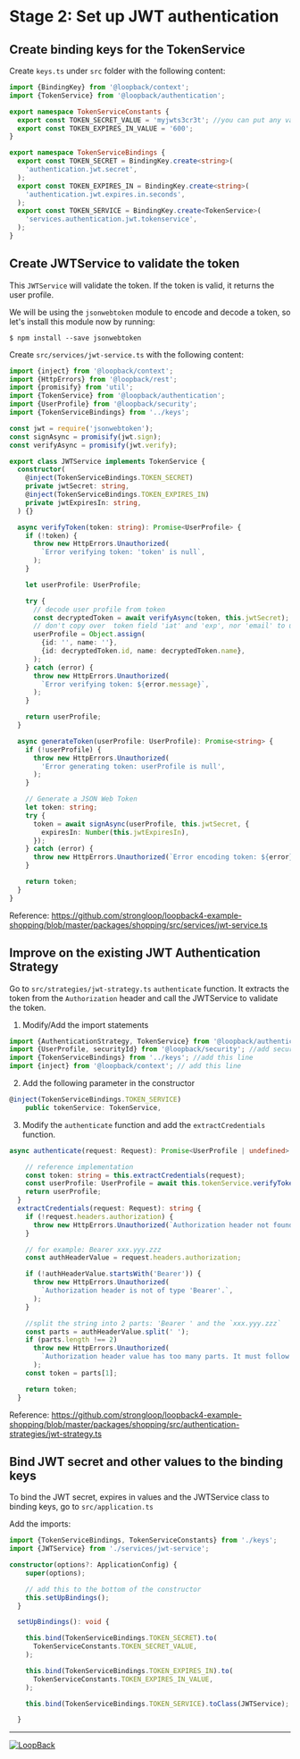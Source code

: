 # Stage 2: Set up JWT authentication

## Create binding keys for the TokenService

Create `keys.ts` under `src` folder with the following content:

```ts
import {BindingKey} from '@loopback/context';
import {TokenService} from '@loopback/authentication';

export namespace TokenServiceConstants {
  export const TOKEN_SECRET_VALUE = 'myjwts3cr3t'; //you can put any value you want
  export const TOKEN_EXPIRES_IN_VALUE = '600';
}

export namespace TokenServiceBindings {
  export const TOKEN_SECRET = BindingKey.create<string>(
    'authentication.jwt.secret',
  );
  export const TOKEN_EXPIRES_IN = BindingKey.create<string>(
    'authentication.jwt.expires.in.seconds',
  );
  export const TOKEN_SERVICE = BindingKey.create<TokenService>(
    'services.authentication.jwt.tokenservice',
  );
}
```

## Create JWTService to validate the token

This `JWTService` will validate the token. If the token is valid, it returns the user profile.

We will be using the `jsonwebtoken` module to encode and decode a token, so let's install this module now by running:

```
$ npm install --save jsonwebtoken
```

Create `src/services/jwt-service.ts` with the following content:

```ts
import {inject} from '@loopback/context';
import {HttpErrors} from '@loopback/rest';
import {promisify} from 'util';
import {TokenService} from '@loopback/authentication';
import {UserProfile} from '@loopback/security';
import {TokenServiceBindings} from '../keys';

const jwt = require('jsonwebtoken');
const signAsync = promisify(jwt.sign);
const verifyAsync = promisify(jwt.verify);

export class JWTService implements TokenService {
  constructor(
    @inject(TokenServiceBindings.TOKEN_SECRET)
    private jwtSecret: string,
    @inject(TokenServiceBindings.TOKEN_EXPIRES_IN)
    private jwtExpiresIn: string,
  ) {}

  async verifyToken(token: string): Promise<UserProfile> {
    if (!token) {
      throw new HttpErrors.Unauthorized(
        `Error verifying token: 'token' is null`,
      );
    }

    let userProfile: UserProfile;

    try {
      // decode user profile from token
      const decryptedToken = await verifyAsync(token, this.jwtSecret);
      // don't copy over  token field 'iat' and 'exp', nor 'email' to user profile
      userProfile = Object.assign(
        {id: '', name: ''},
        {id: decryptedToken.id, name: decryptedToken.name},
      );
    } catch (error) {
      throw new HttpErrors.Unauthorized(
        `Error verifying token: ${error.message}`,
      );
    }

    return userProfile;
  }

  async generateToken(userProfile: UserProfile): Promise<string> {
    if (!userProfile) {
      throw new HttpErrors.Unauthorized(
        'Error generating token: userProfile is null',
      );
    }

    // Generate a JSON Web Token
    let token: string;
    try {
      token = await signAsync(userProfile, this.jwtSecret, {
        expiresIn: Number(this.jwtExpiresIn),
      });
    } catch (error) {
      throw new HttpErrors.Unauthorized(`Error encoding token: ${error}`);
    }

    return token;
  }
}
```

Reference: https://github.com/strongloop/loopback4-example-shopping/blob/master/packages/shopping/src/services/jwt-service.ts

## Improve on the existing JWT Authentication Strategy

Go to `src/strategies/jwt-strategy.ts` `authenticate` function.
It extracts the token from the `Authorization` header and call the JWTService to validate the token.

1. Modify/Add the import statements

```ts
import {AuthenticationStrategy, TokenService} from '@loopback/authentication'; //add TokenService
import {UserProfile, securityId} from '@loopback/security'; //add securityId
import {TokenServiceBindings} from '../keys'; //add this line
import {inject} from '@loopback/context'; // add this line
```

2. Add the following parameter in the constructor

```ts
@inject(TokenServiceBindings.TOKEN_SERVICE)
    public tokenService: TokenService,
```

3. Modify the `authenticate` function and add the `extractCredentials` function.

```ts
async authenticate(request: Request): Promise<UserProfile | undefined> {

    // reference implementation
    const token: string = this.extractCredentials(request);
    const userProfile: UserProfile = await this.tokenService.verifyToken(token);
    return userProfile;
  }
  extractCredentials(request: Request): string {
    if (!request.headers.authorization) {
      throw new HttpErrors.Unauthorized(`Authorization header not found.`);
    }

    // for example: Bearer xxx.yyy.zzz
    const authHeaderValue = request.headers.authorization;

    if (!authHeaderValue.startsWith('Bearer')) {
      throw new HttpErrors.Unauthorized(
        `Authorization header is not of type 'Bearer'.`,
      );
    }

    //split the string into 2 parts: 'Bearer ' and the `xxx.yyy.zzz`
    const parts = authHeaderValue.split(' ');
    if (parts.length !== 2)
      throw new HttpErrors.Unauthorized(
        `Authorization header value has too many parts. It must follow the pattern: 'Bearer xx.yy.zz' where xx.yy.zz is a valid JWT token.`,
      );
    const token = parts[1];

    return token;
  }
```

Reference: https://github.com/strongloop/loopback4-example-shopping/blob/master/packages/shopping/src/authentication-strategies/jwt-strategy.ts

## Bind JWT secret and other values to the binding keys

To bind the JWT secret, expires in values and the JWTService class to binding keys, go to `src/application.ts`

Add the imports:

```ts
import {TokenServiceBindings, TokenServiceConstants} from './keys';
import {JWTService} from './services/jwt-service';
```

```ts
constructor(options?: ApplicationConfig) {
    super(options);

    // add this to the bottom of the constructor
    this.setUpBindings();
  }

  setUpBindings(): void {

    this.bind(TokenServiceBindings.TOKEN_SECRET).to(
      TokenServiceConstants.TOKEN_SECRET_VALUE,
    );

    this.bind(TokenServiceBindings.TOKEN_EXPIRES_IN).to(
      TokenServiceConstants.TOKEN_EXPIRES_IN_VALUE,
    );

    this.bind(TokenServiceBindings.TOKEN_SERVICE).toClass(JWTService);

  }

```

---

[![LoopBack](<https://github.com/strongloop/loopback-next/raw/master/docs/site/imgs/branding/Powered-by-LoopBack-Badge-(blue)-@2x.png>)](http://loopback.io/)
